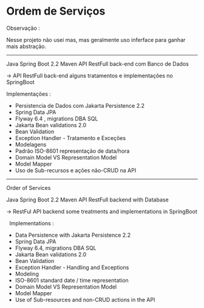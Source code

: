 # Ordem de Serviços 

Observação : 

Nesse projeto não usei mas, mas geralmente uso inferface para ganhar mais abstração.

--------------------------------------------------------------------------------- 

 Java Spring Boot 2.2 Maven API RestFull back-end com Banco de Dados 

-> API RestFull back-end alguns tratamentos e implementações no SpringBoot

  Implementações :
 
- Persistencia de Dados com Jakarta Persistence 2.2 
- Spring Data JPA
- Flyway 6.4 , migrations DBA SQL
- Jakarta Bean validations 2.0
- Bean Validation
- Exception Handler - Tratamento e Exceções
- Modelagens
- Padrão ISO-8601 representação de data/hora
- Domain Model VS Representation Model
- Model Mapper
- Uso de Sub-recursos e ações não-CRUD na API


--------------------------------------------------------------------------------------------------------------------------------

 Order of Services

 Java Spring Boot 2.2 Maven API RestFull backend with Database

-> RestFul API backend some treatments and implementations in SpringBoot

    Implementations :
 
- Data Persistence with Jakarta Persistence 2.2
- Spring Data JPA
- Flyway 6.4, migrations DBA SQL
- Jakarta Bean validations 2.0
- Bean Validation
- Exception Handler - Handling and Exceptions
- Modeling
- ISO-8601 standard date / time representation
- Domain Model VS Representation Model
- Model Mapper
- Use of Sub-resources and non-CRUD actions in the API

